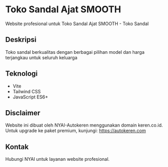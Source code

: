 # Toko Sandal Ajat SMOOTH

Website profesional untuk Toko Sandal Ajat SMOOTH - Toko Sandal

## Deskripsi
Toko sandal berkualitas dengan berbagai pilihan model dan harga terjangkau untuk seluruh keluarga

## Teknologi
- Vite
- Tailwind CSS
- JavaScript ES6+

## Disclaimer
Website ini dibuat oleh NYAI-Autokeren menggunakan domain keren.co.id.
Untuk upgrade ke paket premium, kunjungi: https://autokeren.com

## Kontak
Hubungi NYAI untuk layanan website profesional.
